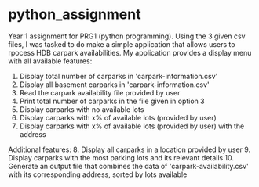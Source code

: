 # python_assignment
Year 1 assignment for PRG1 (python programming). Using the 3 given csv files, I was tasked to do make a simple application that allows users to rpocess HDB carpark availabilities. My application provides a display menu with all available features:
1. Display total number of carparks in 'carpark-information.csv'
2. Display all basement carparks in 'carpark-information.csv'
3. Read the carpark availability file provided by user
4. Print total number of carparks in the file given in option 3
5. Display carparks with no available lots
6. Display carparks with x% of available lots (provided by user)
7. Display carparks with x% of available lots (provided by user) with the address
   
Additional features:
8. Display all carparks in a location provided by user
9. Display carparks with the most parking lots and its relevant details
10. Generate an output file that combines the data of 'carpark-availability.csv' with its corresponding address, sorted by lots available
